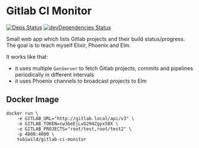 # Gitlab CI Monitor

[![Deps Status](https://beta.hexfaktor.org/badge/all/github/tobiwild/gitlab-ci-monitor.svg)](https://beta.hexfaktor.org/github/tobiwild/gitlab-ci-monitor)
[![devDependencies Status](https://david-dm.org/tobiwild/gitlab-ci-monitor/dev-status.svg)](https://david-dm.org/tobiwild/gitlab-ci-monitor?type=dev)


Small web app which lists Gitlab projects and their build status/progress. The goal is to teach myself Elixir, Phoenix and Elm.

It works like that:

* it uses multiple `GenServer` to fetch Gitlab projects, commits and pipelines periodically in different intervals
* it uses Phoenix channels to broadcast projects to Elm

## Docker Image

```
docker run \
    -e GITLAB_URL="http://gitlab.local/api/v3" \
    -e GITLAB_TOKEN=cw3beEjLvG294Zgyx58X \
    -e GITLAB_PROJECTS="root/test,root/test2" \
    -p 4000:4000 \
    tobiwild/gitlab-ci-monitor
```
